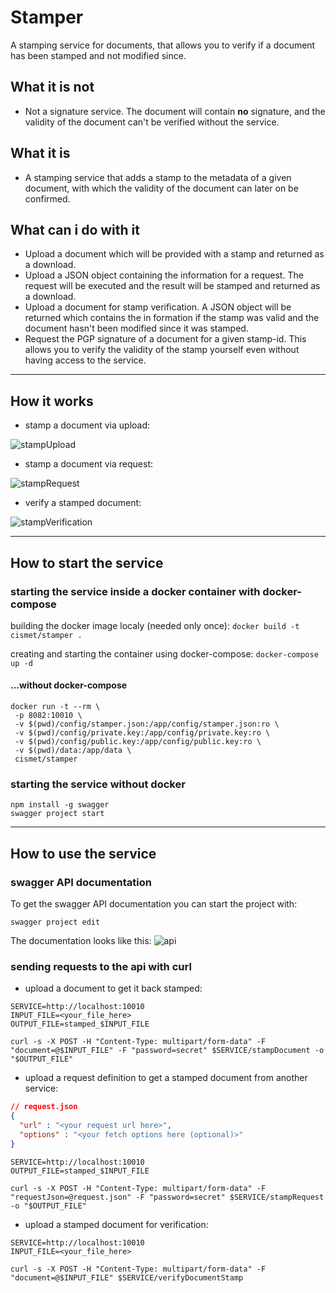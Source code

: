 # Stamper

A stamping service for documents, that allows you to verify if a document has been stamped and not modified since.

## What it is not

* Not a signature service. The document will contain **no** signature, and the validity of the document can't be verified without the service.

## What it is

* A stamping service that adds a stamp to the metadata of a given document, with which the validity of the document can later on be confirmed.

## What can i do with it

* Upload a document which will be provided with a stamp and returned as a download.
* Upload a JSON object containing the information for a request. The request will be executed and the result will be stamped and returned as a download.
* Upload a document for stamp verification. A JSON object will be returned which contains the in formation if the stamp was valid and the document hasn't been modified since it was stamped.
* Request the PGP signature of a document for a given stamp-id. This allows you to verify the validity of the stamp yourself even without having access to the service.

---

## How it works

* stamp a document via upload:

![stampUpload](https://user-images.githubusercontent.com/1787908/55465707-fced2e80-55fd-11e9-86e2-26303ce45669.png)

* stamp a document via request:

![stampRequest](https://user-images.githubusercontent.com/1787908/55465704-fced2e80-55fd-11e9-8e4c-3cd585d2e695.png)

* verify a stamped document:

![stampVerification](https://user-images.githubusercontent.com/1787908/55465705-fced2e80-55fd-11e9-85fe-994f3124d8eb.png)

---

## How to start the service

### starting the service inside a docker container with docker-compose

building the docker image localy (needed only once):
`docker build -t cismet/stamper .`

creating and starting the container using docker-compose:
`docker-compose up -d`

#### ...without docker-compose
```shell
docker run -t --rm \
 -p 8082:10010 \
 -v $(pwd)/config/stamper.json:/app/config/stamper.json:ro \
 -v $(pwd)/config/private.key:/app/config/private.key:ro \
 -v $(pwd)/config/public.key:/app/config/public.key:ro \
 -v $(pwd)/data:/app/data \
 cismet/stamper
```

### starting the service without docker
```shell
npm install -g swagger
swagger project start
```

---

## How to use the service

### swagger API documentation

To get the swagger API documentation you can start the project with:
```shell
swagger project edit
```

The documentation looks like this:
![api](https://user-images.githubusercontent.com/1787908/55465723-05de0000-55fe-11e9-948a-146e0205abf8.png)

### sending requests to the api with curl

* upload a document to get it back stamped:
```shell
SERVICE=http://localhost:10010
INPUT_FILE=<your_file_here>
OUTPUT_FILE=stamped_$INPUT_FILE

curl -s -X POST -H "Content-Type: multipart/form-data" -F "document=@$INPUT_FILE" -F "password=secret" $SERVICE/stampDocument -o "$OUTPUT_FILE"
```

* upload a request definition to get a stamped document from another service:
  
```json
// request.json
{
  "url" : "<your request url here>",
  "options" : "<your fetch options here (optional)>"
}
```
```shell
SERVICE=http://localhost:10010
OUTPUT_FILE=stamped_$INPUT_FILE

curl -s -X POST -H "Content-Type: multipart/form-data" -F "requestJson=@request.json" -F "password=secret" $SERVICE/stampRequest -o "$OUTPUT_FILE"
```

* upload a stamped document for verification:
```shell
SERVICE=http://localhost:10010
INPUT_FILE=<your_file_here>

curl -s -X POST -H "Content-Type: multipart/form-data" -F "document=@$INPUT_FILE" $SERVICE/verifyDocumentStamp
```
